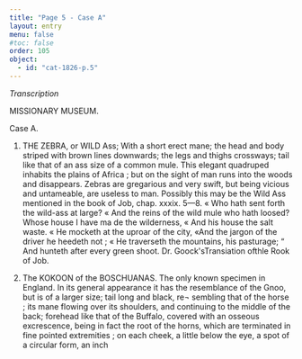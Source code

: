 ```yaml
---
title: "Page 5 - Case A"
layout: entry
menu: false
#toc: false
order: 105
object:
  - id: "cat-1826-p.5"
---
```


*Transcription*

MISSIONARY MUSEUM.

Case A.

1. THE ZEBRA, or WILD Ass;
With a short erect mane; the head and body striped with
brown lines downwards; the legs and thighs crossways;
tail like that of an ass size of a common mule.
This elegant quadruped inhabits the plains of Africa ; but
on the sight of man runs into the woods and disappears.
Zebras are gregarious and very swift, but being vicious
and untameable, are useless to man.
Possibly this may be the Wild Ass mentioned in the book
of Job, chap. xxxix. 5—8.
« Who hath sent forth the wild-ass at large?
« And the reins of the wild mule who hath loosed?
Whose house I have ma de the wilderness,
« And his house the salt waste.
« He mocketh at the uproar of the city,
«And the jargon of the driver he heedeth not ;
« He traverseth the mountains, his pasturage;
“ And hunteth after every green shoot.
Dr. Goock'sTransiation ofthle Rook of Job.

2. The KOKOON of the BOSCHUANAS. The only known
specimen in England.
In its general appearance it has the resemblance of the
Gnoo, but is of a larger size; tail long and black, re¬
sembling that of the horse ; its mane flowing over its
shoulders, and continuing to the middle of the back;
forehead like that of the Buffalo, covered with an osseous
excrescence, being in fact the root of the horns, which
are terminated in fine pointed extremities ; on each cheek,
a little below the eye, a spot of a circular form, an inch
